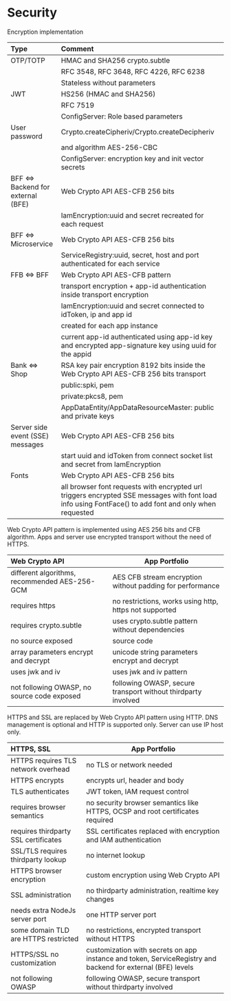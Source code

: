 # Security

Encryption implementation

|Type                                               |Comment                                                                  |
|:--------------------------------------------------|:------------------------------------------------------------------------------|
|OTP/TOTP                                           |HMAC and SHA256 crypto.subtle|
|                                                   |RFC 3548, RFC 3648, RFC 4226, RFC 6238|
|                                                   |Stateless without parameters|
|JWT                                                |HS256 (HMAC and SHA256)|
|                                                   |RFC 7519|
|                                                   |ConfigServer: Role based parameters|
|User password                                      |Crypto.createCipheriv/Crypto.createDecipheriv |
|                                                   |and algorithm AES-256-CBC|
|                                                   |ConfigServer: encryption key and init vector secrets|
|BFF <=> Backend for external (BFE)                 |Web Crypto API AES-CFB 256 bits|
|                                                   |IamEncryption:uuid and secret recreated for each request|
|BFF <=> Microservice		                        |Web Crypto API AES-CFB 256 bits|
|                                                   |ServiceRegistry:uuid, secret, host and port authenticated for each service|
|FFB <=> BFF				                        |Web Crypto API AES-CFB pattern|
|                                                   |transport encryption + app-id authentication inside transport encryption|
|                                                   |IamEncryption:uuid and secret connected to idToken, ip and app id|
|                                                   |created for each app instance|
|                                                   |current app-id authenticated using app-id key and encrypted app-signature key using uuid for the appid|
|Bank <=> Shop 				                        |RSA key pair encryption 8192 bits inside the Web Crypto API AES-CFB 256 bits transport|
|                                                   |public:spki, pem|
|                                                   |private:pkcs8, pem|
|                                                   |AppDataEntity/AppDataResourceMaster: public and private keys|
|Server side event (SSE) messages                   |Web Crypto API AES-CFB 256 bits|
|                                                   |start uuid and idToken from connect socket list and secret from IamEncryption|
|Fonts                                              |Web Crypto API AES-CFB 256 bits|
|                                                   |all browser font requests with encrypted url triggers encrypted SSE messages with font load info using FontFace() to add font and only when requested|


Web Crypto API pattern is implemented using AES 256 bits and CFB algorithm. 
Apps and server use encrypted transport without the need of HTTPS.

|Web Crypto API                                     |App Portfolio|
|:--------------------------------------------------|-------------------------------------------------------------------------|
|different algorithms, recommended AES-256-GCM      |AES CFB stream encryption without padding for performance|
|requires https                                     |no restrictions, works using http, https not supported|
|requires crypto.subtle	                            |uses crypto.subtle pattern without dependencies|
|no source exposed                                  |source code|
|array parameters encrypt and decrypt               |unicode string parameters encrypt and decrypt|
|uses jwk and iv		                            |uses jwk and iv pattern|
|not following OWASP, no source code exposed        |following OWASP, secure transport without thirdparty involved|

HTTPS and SSL are replaced by Web Crypto API pattern using HTTP. DNS management is optional and HTTP is supported only. Server can use IP host only.

|HTTPS, SSL                                         |App Portfolio|
|:--------------------------------------------------|-------------------------------------------------------------------------|
|HTTPS requires TLS network overhead		        |no TLS or network needed|
|HTTPS encrypts				                        |encrypts url, header and body|
|TLS authenticates			                        |JWT token, IAM request control|
|requires browser semantics		                    |no security browser semantics like HTTPS, OCSP and root certificates required|
|requires thirdparty SSL certificates	            |SSL certificates replaced with encryption and IAM authentication|
|SSL/TLS requires thirdparty lookup	                |no internet lookup|
|HTTPS browser encryption                           |custom encryption using Web Crypto API|
|SSL administration			                        |no thirdparty administration, realtime key changes|
|needs extra NodeJs server port		                |one HTTP server port|
|some domain TLD are HTTPS restricted	            |no restrictions, encrypted transport without HTTPS|
|HTTPS/SSL no customization                         |customization with secrets on app instance and token, ServiceRegistry and backend for external (BFE) levels|
|not following OWASP                                |following OWASP, secure transport without thirdparty involved|